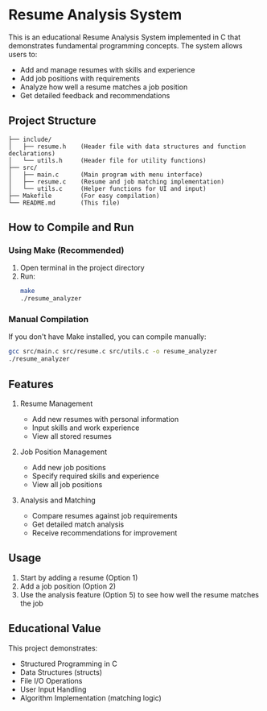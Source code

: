 # Resume Analysis System

This is an educational Resume Analysis System implemented in C that demonstrates fundamental programming concepts. The system allows users to:
- Add and manage resumes with skills and experience
- Add job positions with requirements
- Analyze how well a resume matches a job position
- Get detailed feedback and recommendations

## Project Structure
```
├── include/
│   ├── resume.h    (Header file with data structures and function declarations)
│   └── utils.h     (Header file for utility functions)
├── src/
│   ├── main.c      (Main program with menu interface)
│   ├── resume.c    (Resume and job matching implementation)
│   └── utils.c     (Helper functions for UI and input)
├── Makefile        (For easy compilation)
└── README.md       (This file)
```

## How to Compile and Run

### Using Make (Recommended)
1. Open terminal in the project directory
2. Run:
   ```bash
   make
   ./resume_analyzer
   ```

### Manual Compilation
If you don't have Make installed, you can compile manually:
```bash
gcc src/main.c src/resume.c src/utils.c -o resume_analyzer
./resume_analyzer
```

## Features
1. Resume Management
   - Add new resumes with personal information
   - Input skills and work experience
   - View all stored resumes

2. Job Position Management
   - Add new job positions
   - Specify required skills and experience
   - View all job positions

3. Analysis and Matching
   - Compare resumes against job requirements
   - Get detailed match analysis
   - Receive recommendations for improvement

## Usage
1. Start by adding a resume (Option 1)
2. Add a job position (Option 2)
3. Use the analysis feature (Option 5) to see how well the resume matches the job

## Educational Value
This project demonstrates:
- Structured Programming in C
- Data Structures (structs)
- File I/O Operations
- User Input Handling
- Algorithm Implementation (matching logic)
